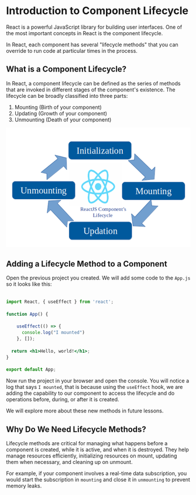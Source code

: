 # Introduction to Component Lifecycle

React is a powerful JavaScript library for building user interfaces. One of the most important concepts in React is the component lifecycle.

In React, each component has several "lifecycle methods" that you can override to run code at particular times in the process.

## What is a Component Lifecycle?

In React, a component lifecycle can be defined as the series of methods that are invoked in different stages of the component's existence. The lifecycle can be broadly classified into three parts:

1. Mounting (Birth of your component)
2. Updating (Growth of your component)
3. Unmounting (Death of your component)

![Untitled](./intro-to-component-lifecycle/untitled.png)

## Adding a Lifecycle Method to a Component

Open the previous project you created.  We will add some code to the `App.js` so it looks like this:

```jsx

import React, { useEffect } from 'react';

function App() {

    useEffect(() => {
      console.log("I mounted")
    }, []);

  return <h1>Hello, world!</h1>;
}

export default App;
```

Now run the project in your browser and open the console. You will notice a log that says `I mounted`, that is because using the `useEffect` hook, we are adding the capability to our component to access the lifecycle and do operations before, during, or after it is created.

We will explore more about these new methods in future lessons.

## Why Do We Need Lifecycle Methods?

Lifecycle methods are critical for managing what happens before a component is created, while it is active, and when it is destroyed. They help manage resources efficiently, initializing resources on mount, updating them when necessary, and cleaning up on unmount.

For example, if your component involves a real-time data subscription, you would start the subscription in `mounting` and close it in `unmounting` to prevent memory leaks.